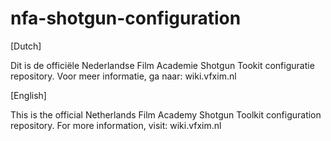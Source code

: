 # nfa-shotgun-configuration

[Dutch]

Dit is de officiële Nederlandse Film Academie Shotgun Tookit configuratie repository. Voor meer informatie, ga naar: wiki.vfxim.nl

[English]

This is the official Netherlands Film Academy Shotgun Toolkit configuration repository. For more information, visit: wiki.vfxim.nl